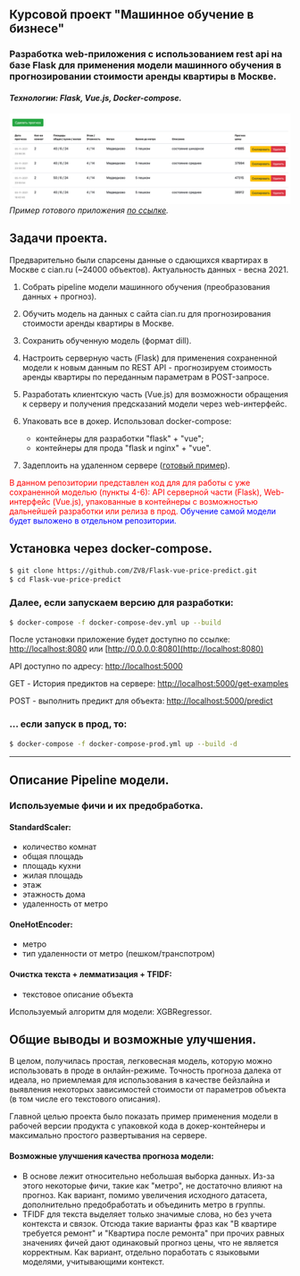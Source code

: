 ## Курсовой проект "Машинное обучение в бизнесе"

### Разработка web-приложения с использованием rest api на базе Flask для применения модели машинного обучения в прогнозировании стоимости аренды квартиры в Москве.
#### _Технологии: Flask, Vue.js, Docker-compose._ 

![Прогнозирование стоимости аренды жилья в Москве](prev.jpg)
_Пример готового приложения [по ссылке](http://rental-price-prediction.adinweb.ru/)._

## Задачи проекта.

   Предварительно были спарсены данные о сдающихся квартирах в Москве с cian.ru (~24000 объектов). 
   Актуальность данных - весна 2021.

1. Собрать pipeline модели машинного обучения (преобразования данных + прогноз).
   
2. Обучить модель на данных с сайта cian.ru для прогнозирования стоимости аренды квартиры в Москве. 

3. Сохранить обученную модель (формат dill).

4. Настроить серверную часть (Flask) для применения сохраненной модели к новым данным по REST API - прогнозируем стоимость аренды квартиры по переданным параметрам в POST-запросе.

5. Разработать клиентскую часть (Vue.js) для возможности обращения к серверу и получения предсказаний модели через web-интерфейс.

6. Упаковать все в докер. Использовал docker-compose:
      - контейнеры для разработки "flask" + "vue";
      - контейнеры для прода "flask и nginx" + "vue".

7. Задеплоить на удаленном сервере ([готовый пример](http://rental-price-prediction.adinweb.ru/)).

<span style="color:red">В данном репозитории представлен код для для работы с уже сохраненной моделью (пункты 4-6): API серверной части (Flask), Web-интерфейс (Vue.js), упакованные в контейнеры с возможностью дальнейшей разработки или релиза в прод.</span>
<span style="color:blue">Обучение самой модели будет выложено в отдельном репозитории.</span>

## Установка через docker-compose.


```sh
$ git clone https://github.com/ZV8/Flask-vue-price-predict.git
$ cd Flask-vue-price-predict
```
### Далее, если запускаем **версию для разработки**:

```sh
$ docker-compose -f docker-compose-dev.yml up --build
```
После установки приложение будет доступно по ссылке: [http://localhost:8080](http://localhost:8080) или [http://0.0.0.0:8080](http://localhost:8080)

API доступно по адресу: [http://localhost:5000](http://localhost:5000)

GET - История предиктов на сервере: [http://localhost:5000/get-examples](http://localhost:5000/get-examples)

POST - выполнить предикт для объекта: [http://localhost:5000/predict](http://localhost:5000/predict)

### ... если запуск **в прод**, то:

```sh
$ docker-compose -f docker-compose-prod.yml up --build -d
```


*********************************


## Описание Pipeline модели.

### Используемые фичи и их предобработка.

#### StandardScaler:
- количество комнат
- общая площадь
- площадь кухни
- жилая площадь
- этаж
- этажность дома
- удаленность от метро


#### OneHotEncoder:
- метро
- тип удаленности от метро (пешком/транспотром)
  
#### Очистка текста + лемматизация + TFIDF:
- текстовое описание объекта

Используемый алгоритм для модели: XGBRegressor.

## Общие выводы и возможные улучшения.


   В целом, получилась простая, легковесная модель, которую можно использовать в проде в онлайн-режиме. Точность прогноза далека от идеала, но приемлемая для использования в качестве бейзлайна и выявления некоторых зависимостей стоимости от параметров объекта (в том числе его текстового описания).
   
   Главной целью проекта было показать пример применения модели в рабочей версии продукта с упаковкой кода в докер-контейнеры и максимально простого развертывания на сервере.
   
   #### Возможные улучшения качества прогноза модели: 
   
   - В основе лежит относительно небольшая выборка данных. Из-за этого некоторые фичи, такие как "метро", не достаточно влияют на прогноз. Как вариант, помимо увеличения исходного датасета, дополнительно предобработать и объединить метро в группы.
   - TFIDF для текста выделяет только значимые слова, но без учета контекста и связок. Отсюда такие варианты фраз как "В квартире требуется ремонт" и "Квартира после ремонта" при прочих равных значениях фичей дают одинаковый прогноз цены, что не является корректным. Как вариант, отдельно поработать с языковыми моделями, учитывающими контекст.







